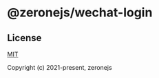 # @zeronejs/wechat-login

<!-- ![npm (scoped)](https://img.shields.io/npm/v/@zeronejs/ast-ts) -->
 
<!-- ## Documentation

visit [zerone.top](https://zerone.top/). -->

## License

[MIT](https://opensource.org/licenses/MIT)

Copyright (c) 2021-present, zeronejs
